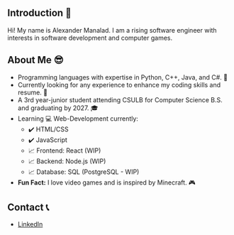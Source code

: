 ## Introduction 👋
Hi! My name is Alexander Manalad. I am a rising software engineer with interests in software development and computer games.
## About Me 😎
- Programming languages with expertise in Python, C++, Java, and C#. 🤖
- Currently looking for any experience to enhance my coding skills and resume. 👀
- A 3rd year-junior student attending CSULB for Computer Science B.S. and graduating by 2027. 🎓
- Learning 💻 Web-Development currently:
  - ✔️ HTML/CSS
  - ✔️ JavaScript
  - 📈 Frontend: React (WIP)
  - 📈 Backend: Node.js (WIP)
  - 📈 Database: SQL (PostgreSQL - WIP)
- <b>Fun Fact:</b> I love video games and is inspired by Minecraft. 🎮
## Contact 📞
- <a href="https://www.linkedin.com/in/axmanalad/">LinkedIn</a>
<!--
**axmanalad/axmanalad** is a ✨ _special_ ✨ repository because its `README.md` (this file) appears on your GitHub profile.

Here are some ideas to get you started:

- 🔭 I’m currently working on ...
- 🌱 I’m currently learning ...
- 👯 I’m looking to collaborate on ...
- 🤔 I’m looking for help with ...
- 💬 Ask me about ...
- 📫 How to reach me: ...
- 😄 Pronouns: ...
- ⚡ Fun fact: ...
-->
